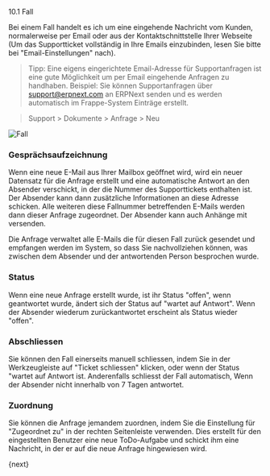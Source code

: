 10.1 Fall

Bei einem Fall handelt es ich um eine eingehende Nachricht vom Kunden, normalerweise per Email oder aus der Kontaktschnittstelle Ihrer Webseite (Um das Supportticket vollständig in Ihre Emails einzubinden, lesen Sie bitte bei "Email-Einstellungen" nach).

> Tipp: Eine eigens eingerichtete Email-Adresse für Supportanfragen ist eine gute Möglichkeit um per Email eingehende Anfragen zu handhaben. Beispiel: Sie können Supportanfragen über support@erpnext.com an ERPNext senden und es werden automatisch im Frappe-System Einträge erstellt.

> Support > Dokumente > Anfrage > Neu

<img class="screenshot" alt="Fall" src="{{docs_base_url}}/assets/img/support/issue.png">

### Gesprächsaufzeichnung

Wenn eine neue E-Mail aus Ihrer Mailbox geöffnet wird, wird ein neuer Datensatz für die Anfrage erstellt und eine automatische Antwort an den Absender verschickt, in der die Nummer des Supporttickets enthalten ist. Der Absender kann dann zusätzliche Informationen an diese Adresse schicken. Alle weiteren diese Fallnummer betreffenden E-Mails  werden dann dieser Anfrage zugeordnet. Der Absender kann auch Anhänge mit versenden.

Die Anfrage verwaltet alle E-Mails die für diesen Fall zurück gesendet und empfangen werden im System, so dass Sie nachvollziehen können, was zwischen dem Absender und der antwortenden Person besprochen wurde.

### Status

Wenn eine neue Anfrage erstellt wurde, ist ihr Status "offen", wenn geantwortet wurde, ändert sich der Status auf "wartet auf Antwort". Wenn der Absender wiederum zurückantwortet erscheint als Status wieder "offen".

### Abschliessen

Sie können den Fall einerseits manuell schliessen, indem Sie in der Werkzeugleiste auf "Ticket schliessen" klicken, oder wenn der Status "wartet auf Antwort ist. Anderenfalls schliesst der Fall automatisch, Wenn der Absender nicht innerhalb von 7 Tagen antwortet.

### Zuordnung

Sie können die Anfrage jemandem zuordnen, indem Sie die Einstellung für "Zugeordnet zu" in der rechten Seitenleiste verwenden. Dies erstellt für den eingestellten Benutzer eine neue ToDo-Aufgabe und schickt ihm eine Nachricht, in der er auf die neue Anfrage hingewiesen wird.

{next}

